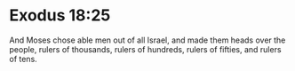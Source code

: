 # Exodus 18:25

And Moses chose able men out of all Israel, and made them heads over the people, rulers of thousands, rulers of hundreds, rulers of fifties, and rulers of tens.
